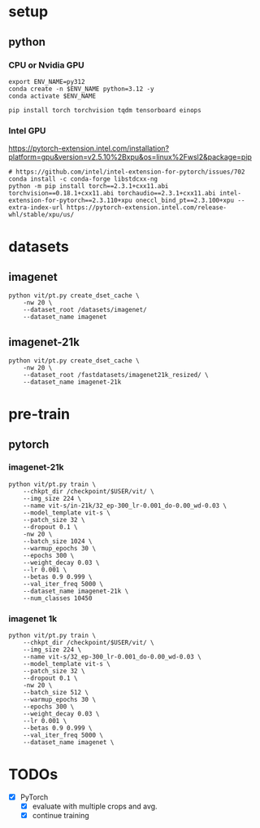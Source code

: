 # setup

## python

### CPU or Nvidia GPU
```
export ENV_NAME=py312
conda create -n $ENV_NAME python=3.12 -y
conda activate $ENV_NAME

pip install torch torchvision tqdm tensorboard einops
```

### Intel GPU

https://pytorch-extension.intel.com/installation?platform=gpu&version=v2.5.10%2Bxpu&os=linux%2Fwsl2&package=pip
```
# https://github.com/intel/intel-extension-for-pytorch/issues/702
conda install -c conda-forge libstdcxx-ng
python -m pip install torch==2.3.1+cxx11.abi torchvision==0.18.1+cxx11.abi torchaudio==2.3.1+cxx11.abi intel-extension-for-pytorch==2.3.110+xpu oneccl_bind_pt==2.3.100+xpu --extra-index-url https://pytorch-extension.intel.com/release-whl/stable/xpu/us/
```

# datasets

## imagenet
```
python vit/pt.py create_dset_cache \
    -nw 20 \
    --dataset_root /datasets/imagenet/
    --dataset_name imagenet
```

## imagenet-21k
```
python vit/pt.py create_dset_cache \
    -nw 20 \
    --dataset_root /fastdatasets/imagenet21k_resized/ \
    --dataset_name imagenet-21k
```

# pre-train

## pytorch

### imagenet-21k
```
python vit/pt.py train \
    --chkpt_dir /checkpoint/$USER/vit/ \
    --img_size 224 \
    --name vit-s/in-21k/32_ep-300_lr-0.001_do-0.00_wd-0.03 \
    --model_template vit-s \
    --patch_size 32 \
    --dropout 0.1 \
    -nw 20 \
    --batch_size 1024 \
    --warmup_epochs 30 \
    --epochs 300 \
    --weight_decay 0.03 \
    --lr 0.001 \
    --betas 0.9 0.999 \
    --val_iter_freq 5000 \
    --dataset_name imagenet-21k \
    --num_classes 10450
```

### imagenet 1k
```
python vit/pt.py train \
    --chkpt_dir /checkpoint/$USER/vit/ \
    --img_size 224 \
    --name vit-s/32_ep-300_lr-0.001_do-0.00_wd-0.03 \
    --model_template vit-s \
    --patch_size 32 \
    --dropout 0.1 \
    -nw 20 \
    --batch_size 512 \
    --warmup_epochs 30 \
    --epochs 300 \
    --weight_decay 0.03 \
    --lr 0.001 \
    --betas 0.9 0.999 \
    --val_iter_freq 5000 \
    --dataset_name imagenet \
```

# TODOs

- [x] PyTorch
    - [x] evaluate with multiple crops and avg.
    - [x] continue training
